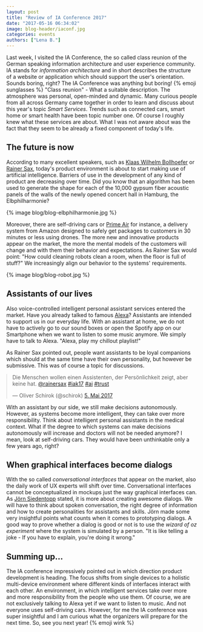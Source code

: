 ```yaml
---
layout: post
title: "Review of IA Conference 2017"
date: "2017-05-16 06:34:02"
image: blog-header/iaconf.jpg
categories: events
authors: ["Lena B."]
---
```


<style>

.twitter-tweet {
  margin: auto;
}
</style>

Last week, I visited the IA Conference, the so called class reunion of the German speaking information architecture and user experience community.
IA stands for *information architecture* and in short describes the structure of a website or application which should support the user's orientation.
Sounds boring, right?
The IA Conference was anything but boring! {% emoji sunglasses %}
"Class reunion" - What a suitable description.
The atmosphere was personal, open-minded and dynamic.
Many curious people from all across Germany came together in order to learn and discuss about this year's topic *Smart Services*.
Trends such as connected cars, smart home or smart health have been topic number one.
Of course I roughly knew what these services are about.
What I was not aware about was the fact that they seem to be already a fixed component of today's life.

## The future is now

According to many excellent speakers, such as [Klaas Wilhelm Bollhoefer](https://twitter.com/klabol?lang=de) or [Rainer Sax](https://twitter.com/rainersax?lang=de), today's product environment is about to start making use of artificial intelligence.
Barriers of use in the development of any kind of product are decreasing over time.
Did you know that an algorithm has been used to generate the shape for each of the 10,000 gypsum fiber acoustic panels of the walls of the newly opened concert hall in Hamburg, the Elbphilharmonie?

{% image blog/blog-elbphilharmonie.jpg %}

Moreover, there are self-driving cars or [Prime Air](https://www.amazon.com/Amazon-Prime-Air/b?node=8037720011) for instance, a delivery system from Amazon designed to safely get packages to customers in 30 minutes or less using drones.
The more new and innovative products appear on the market, the more the mental models of the customers will change and with them their behavior and expectations.
As Rainer Sax would point: "How could cleaning robots clean a room, when the floor is full of stuff?"
We increasingly align our behavior to the systems' requirements.

{% image blog/blog-robot.jpg %}

## Assistants of our lives

Also voice-controlled intelligent personal assistant services entered the market.
Have you already talked to famous [Alexa](https://www.amazon.com/meet-alexa/b/ref=sd_allcat_ods_ha_alexa_ug?ie=UTF8&node=16067214011)?
Assistants are intended to support us in our everyday life.
With an assistant at home, we do not have to actively go to our sound boxes or open the Spotify app on our Smartphone when we want to listen to some music anymore.
We simply have to talk to Alexa.
"Alexa, play my chillout playlist!"

As Rainer Sax pointed out, people want assistants to be loyal companions which should at the same time have their own personality, but however be submissive.
This was of course a topic for discussions.

<blockquote class="twitter-tweet" data-lang="de"><p lang="de" dir="ltr">Die Menschen wollen einen Assistenten, der Persönlichkeit zeigt, aber keine hat. <a href="https://twitter.com/rainersax">@rainersax</a> <a href="https://twitter.com/hashtag/iak17?src=hash">#iak17</a> <a href="https://twitter.com/hashtag/ai?src=hash">#ai</a> <a href="https://twitter.com/hashtag/trust?src=hash">#trust</a></p>&mdash; Oliver Schirok (@schirok) <a href="https://twitter.com/schirok/status/860421072042307585">5. Mai 2017</a></blockquote>
<script async src="//platform.twitter.com/widgets.js" charset="utf-8"></script>

With an assistant by our side, we still make decisions autonomously.
However, as systems become more intelligent, they can take over more responsibility.
Think about intelligent personal assistants in the medical context.
What if the degree to which systems can make decisions autonomously will increase and doctors will not be needed anymore?
I mean, look at self-driving cars.
They would have been unthinkable only a few years ago, right?

## When graphical interfaces become dialogs

With the so called *conversational interfaces* that appear on the market, also the daily work of UX experts will shift over time.
Conversational interfaces cannot be conceptualized in mockups just the way graphical interfaces can.
As [Jörn Siedentopp](https://twitter.com/joernsie) stated, it is more about creating awesome dialogs.
We will have to think about spoken conversation, the right degree of information and how to create personalities for assistants and skills.
Jörn made some very insightful points what counts when it comes to prototyping dialogs.
A good way to prove whether a dialog is good or not is to use the *wizard of oz experiment* where the system is simulated by a person.
"It is like telling a joke -  If you have to explain, you're doing it wrong."

## Summing up...

The IA conference impressively pointed out in which direction product development is heading.
The focus shifts from single devices to a holistic multi-device environment where different kinds of interfaces interact with each other.
An environment, in which intelligent services take over more and more responsibility from the people who use them.
Of course, we are not exclusively talking to Alexa yet if we want to listen to music.
And not everyone uses self-driving cars.
However, for me the IA conference was super insightful and I am curious what the organizers will prepare for the next time.
So, see you next year! {% emoji wink %}
